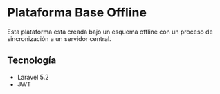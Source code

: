 # Plataforma Base Offline

Esta plataforma esta creada bajo un esquema offline con un proceso de sincronización a un servidor central.

## Tecnología

- Laravel 5.2
- JWT